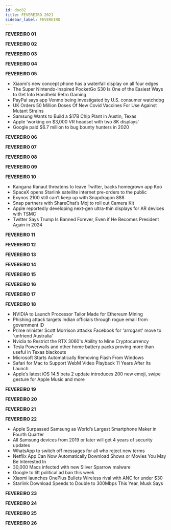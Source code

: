 ```yaml
---
id: doc82
title: FEVEREIRO 2021
sidebar_label: FEVEREIRO
---
```


**FEVEREIRO 01**

**FEVEREIRO 02**

**FEVEREIRO 03**

**FEVEREIRO 04**

**FEVEREIRO 05**

- Xiaomi’s new concept phone has a waterfall display on all four edges
- The Super Nintendo-Inspired PocketGo S30 Is One of the Easiest Ways to Get Into Handheld Retro Gaming
- PayPal says app Venmo being investigated by U.S. consumer watchdog
- UK Orders 50 Million Doses Of New Covid Vaccines For Use Against Mutant Strains
- Samsung Wants to Build a $17B Chip Plant in Austin, Texas
- Apple ‘working on $3,000 VR headset with two 8K displays’
- Google paid $6.7 million to bug bounty hunters in 2020

**FEVEREIRO 06**

**FEVEREIRO 07**

**FEVEREIRO 08**

**FEVEREIRO 09**

**FEVEREIRO 10**

- Kangana Ranaut threatens to leave Twitter, backs homegrown app Koo
- SpaceX opens Starlink satellite internet pre-orders to the public
- Exynos 2100 still can’t keep up with Snapdragon 888
- Snap partners with ShareChat’s Moj to roll out Camera Kit
- Apple reportedly developing next-gen ultra-thin displays for AR devices with TSMC
- Twitter Says Trump Is Banned Forever, Even if He Becomes President Again in 2024

**FEVEREIRO 11**

**FEVEREIRO 12**

**FEVEREIRO 13**

**FEVEREIRO 14**

**FEVEREIRO 15**

**FEVEREIRO 16**

**FEVEREIRO 17**

**FEVEREIRO 18**

- NVIDIA to Launch Processor Tailor Made for Ethereum Mining
- Phishing attack targets Indian officials through rogue email from government ID
- Prime minister Scott Morrison attacks Facebook for 'arrogant' move to 'unfriend Australia'
- Nvidia to Restrict the RTX 3060's Ability to Mine Cryptocurrency
- Tesla Powerwalls and other home battery packs proving more than useful in Texas blackouts
- Microsoft Starts Automatically Removing Flash From Windows
- Safari for Mac to Support WebM Video Playback 11 Years After Its Launch
- Apple’s latest iOS 14.5 beta 2 update introduces 200 new emoji, swipe gesture for Apple Music and more

**FEVEREIRO 19**

**FEVEREIRO 20**

**FEVEREIRO 21**

**FEVEREIRO 22**

- Apple Surpassed Samsung as World’s Largest Smartphone Maker in Fourth Quarter
- All Samsung devices from 2019 or later will get 4 years of security updates
- WhatsApp to switch off messages for all who reject new terms
- Netflix App Can Now Automatically Download Shows or Movies You May Be Interested In
- 30,000 Macs infected with new Silver Sparrow malware
- Google to lift political ad ban this week
- Xiaomi launches OnePlus Bullets Wireless rival with ANC for under $30
- Starlink Download Speeds to Double to 300Mbps This Year, Musk Says

**FEVEREIRO 23**

**FEVEREIRO 24**

**FEVEREIRO 25**

**FEVEREIRO 26**
